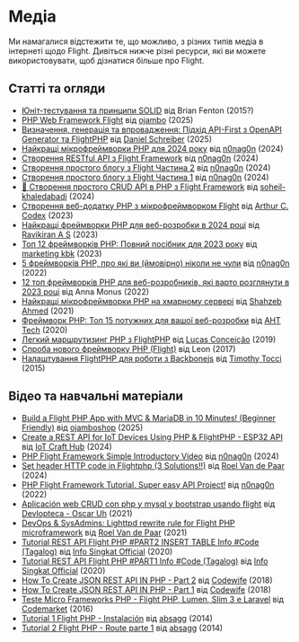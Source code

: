# Медіа

Ми намагалися відстежити те, що можливо, з різних типів медіа в інтернеті щодо Flight. Дивіться нижче різні ресурси, які ви можете використовувати, щоб дізнатися більше про Flight.

## Статті та огляди

- [Юніт-тестування та принципи SOLID](/learn/unit-testing-and-solid-principles) від Brian Fenton (2015?)
- [PHP Web Framework Flight](https://www.ojambo.com/php-web-framework-flight) від [ojambo](https://www.ojambo.com/) (2025)
- [Визначення, генерація та впровадження: Підхід API-First з OpenAPI Generator та FlightPHP](https://dev.to/danielsc/define-generate-and-implement-an-api-first-approach-with-openapi-generator-and-flightphp-1fb3) від [Daniel Schreiber](https://github.com/daniel-sc) (2025)
- [Найкращі мікрофреймворки PHP для 2024 року](https://dev.to/n0nag0n/best-php-micro-frameworks-for-2024-19h6) від [n0nag0n](https://github.com/n0nag0n) (2024)
- [Створення RESTful API з Flight Framework](https://dev.to/n0nag0n/creating-a-restful-api-with-flight-framework-56lj) від [n0nag0n](https://github.com/n0nag0n) (2024)
- [Створення простого блогу з Flight Частина 2](https://dev.to/n0nag0n/building-a-simple-blog-with-flight-part-2-5acb) від [n0nag0n](https://github.com/n0nag0n) (2024)
- [Створення простого блогу з Flight Частина 1](https://dev.to/n0nag0n/building-a-simple-blog-with-flight-part-1-4ap8) від [n0nag0n](https://github.com/n0nag0n) (2024)
- [🚀 Створення простого CRUD API в PHP з Flight Framework](https://dev.to/soheilkhaledabadi/build-a-simple-crud-api-in-php-with-the-flight-framework-5fnk) від [soheil-khaledabadi](https://dev.to/soheilkhaledabadi) (2024)
- [Створення веб-додатку PHP з мікрофреймворком Flight](https://reintech.io/blog/building-php-web-application-flight-micro-framework) від [Arthur C. Codex](https://reintech.io/blog/author/arthur-c-codex) (2023)
- [Найкращі фреймворки PHP для веб-розробки в 2024 році](https://www.simplilearn.com/tutorials/php-tutorial/php-framework) від [Ravikiran A S](https://www.simplilearn.com/tutorials/php-tutorial/php-framework) (2023)
- [Топ 12 фреймворків PHP: Повний посібник для 2023 року](https://marketingkbk1.medium.com/top-12-php-frameworks-a-comprehensive-guide-for-2023-73746e49a1dd) від [marketing kbk](https://marketingkbk1.medium.com/) (2023)
- [5 фреймворків PHP, про які ви (ймовірно) ніколи не чули](https://dev.to/n0nag0n/5-php-frameworks-youve-probably-never-heard-of-3jc1) від [n0nag0n](https://github.com/n0nag0n) (2022)
- [12 топ фреймворків PHP для веб-розробників, які варто розглянути в 2023 році](https://raygun.com/blog/top-php-frameworks/) від Anna Monus (2022)
- [Найкращі мікрофреймворки PHP на хмарному сервері](https://www.cloudways.com/blog/php-micro-framework/) від [Shahzeb Ahmed](https://www.cloudways.com/blog/author/shahzebahmed/) (2021)
- [Фреймворк PHP: Топ 15 потужних для вашої веб-розробки](https://blog.arrowhitech.com/php-framework-top-15-powerful-ones-for-your-web-development-2020/) від [AHT Tech](https://blog.arrowhitech.com/author/aht-tech/) (2020)
- [Легкий маршрутизинг PHP з FlightPHP](https://lucasrconceicao.medium.com/easy-php-routing-with-flightphp-344a86a1a449) від [Lucas Conceição](https://lucasrconceicao.medium.com/) (2019)
- [Спроба нового фреймворку PHP (Flight)](https://scaledimages.com/post/2017-09-20-trying-out-new-php-framework-flight/) від Leon (2017)
- [Налаштування FlightPHP для роботи з Backbonejs](https://timothytocci.com/category/flightphp/) від [Timothy Tocci](https://timothytocci.com/author/timothytocci/) (2015)

## Відео та навчальні матеріали

- [Build a Flight PHP App with MVC & MariaDB in 10 Minutes! (Beginner Friendly)](https://www.youtube.com/watch?v=IsfueIUlfxI) від [ojamboshop](https://www.youtube.com/@ojamboshop) (2025)
- [Create a REST API for IoT Devices Using PHP & FlightPHP - ESP32 API](https://www.youtube.com/watch?v=VpsuaIH0EiU) від [IoT Craft Hub](https://www.youtube.com/@IoTCraftHub) (2024)
- [PHP Flight Framework Simple Introductory Video](https://www.youtube.com/watch?v=VCztp1QLC2c) від [n0nag0n](https://www.youtube.com/@n0nag0n) (2024)
- [Set header HTTP code in Flightphp (3 Solutions!!)](https://www.youtube.com/watch?v=g1i0iy3LqKo) від [Roel Van de Paar](https://www.youtube.com/@RoelVandePaar) (2024)
- [PHP Flight Framework Tutorial. Super easy API Project!](https://www.youtube.com/watch?v=46WVlj1bXH0) від [n0nag0n](https://www.youtube.com/@n0nag0n) (2022)
- [Aplicación web CRUD con php y mysql y bootstrap usando flight](https://www.youtube.com/watch?v=WC7gxan2kHU) від [Devlopteca - Oscar Uh](https://www.youtube.com/@Develoteca) (2021)
- [DevOps & SysAdmins: Lighttpd rewrite rule for Flight PHP microframework](https://www.youtube.com/watch?v=2_CVDbWKpJs) від [Roel Van de Paar](https://www.youtube.com/@RoelVandePaar) (2021)
- [Tutorial REST API Flight PHP #PART2 INSERT TABLE Info #Code (Tagalog)](https://www.youtube.com/watch?v=PpfCZc_j17w) від [Info Singkat Official](https://www.youtube.com/@InfoSingkat) (2020)
- [Tutorial REST API Flight PHP #PART1 Info #Code (Tagalog)](https://www.youtube.com/watch?v=-f1a1wIAbJo) від [Info Singkat Official](https://www.youtube.com/@InfoSingkat) (2020)
- [How To Create JSON REST API IN PHP - Part 2](https://www.youtube.com/watch?v=QmNWvdJ0-Fw) від [Codewife](https://www.youtube.com/@Codewife) (2018)
- [How To Create JSON REST API IN PHP - Part 1](https://www.youtube.com/watch?v=eyzd3orrUMs) від [Codewife](https://www.youtube.com/@Codewife) (2018)
- [Teste Micro Frameworks PHP - Flight PHP, Lumen, Slim 3 e Laravel](https://www.youtube.com/watch?v=QRL1W4ofsqE) від [Codemarket](https://www.youtube.com/@Codemarket) (2016)
- [Tutorial 1 Flight PHP - Instalación](https://www.youtube.com/watch?v=0sfsQfingB8) від [absagg](https://www.youtube.com/@absagg) (2014)
- [Tutorial 2 Flight PHP - Route parte 1](https://www.youtube.com/watch?v=Rgmxy9w1MZI) від [absagg](https://www.youtube.com/@absagg) (2014)
